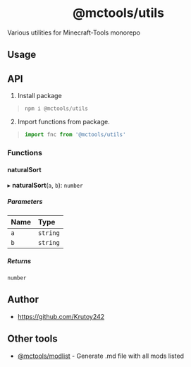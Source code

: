 <h1 align="center">@mctools/utils</h1>

Various utilities for Minecraft-Tools monorepo

<!-- extended_desc --><!-- /extended_desc -->

## Usage

## API
1. Install package
  > ```shell
  > npm i @mctools/utils
  > ```

2. Import functions from package.
  > ```ts
  > import fnc from '@mctools/utils'
  > ```

### Functions

#### naturalSort

▸ **naturalSort**(`a`, `b`): `number`

##### Parameters

| Name | Type |
| :------ | :------ |
| `a` | `string` |
| `b` | `string` |

##### Returns

`number`

## Author

* https://github.com/Krutoy242

## Other tools

* [@mctools/modlist](https://github.com/Krutoy242/mc-tools/tree/master/packages/modlist) - Generate .md file with all mods listed
